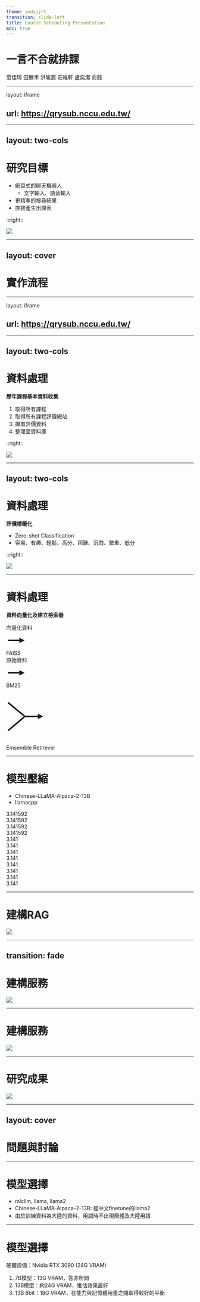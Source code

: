 ```yaml
---
theme: andyjjrt
transition: slide-left
title: Course Scheduling Presentation
mdc: true
---
```


# 一言不合就排課

范佳琦 田展禾 洪晙宸 莊維軒 盧奕潔 俞懿

---
layout: iframe

url: https://qrysub.nccu.edu.tw/
---
---
layout: two-cols
---

# 研究目標

<v-clicks>

- 網頁式的聊天機器人
  - 文字輸入、語音輸入
- 更精準的搜尋結果
- 直接產生出課表

</v-clicks>

::right::

<div class="flex justify-center">
  <img src="/demo.png" class="max-h-[460px]" />
</div>

---
layout: cover
---

# 實作流程

---
layout: iframe

url: https://qrysub.nccu.edu.tw/
---
---
layout: two-cols
---

# 資料處理
**歷年課程基本資料收集**

<v-clicks>

1. 取得所有課程
2. 取得所有課程評價網站
3. 擷取評價資料
4. 整理至資料庫

</v-clicks>

::right::

<div class="flex justify-center items-center h-full" v-click>
  <img src="/ERM.png" />
</div>

---
layout: two-cols
---

# 資料處理
**評價標籤化**

- Zero-shot Classification
- 容易、有趣、輕鬆、高分、困難、沉悶、繁重、低分

::right::

<div class="flex justify-center items-center h-full">
  <img src="/label.jpg" />
</div>

---

# 資料處理
**資料向量化及建立檢索器**

<div class="flex items-center gap-4 py-10">
  <div class="flex flex-col gap-8">
    <div class="flex gap-4 items-center">
      <div class="h-15 w-40 p-2 rounded-lg bg-red flex items-center justify-center text-center">向量化資料</div>
      <svg xmlns="http://www.w3.org/2000/svg" width="50" height="50" viewBox="0 0 50 50">
        <path d="M5 25 L45 25 M35 20 L45 25 L35 30" stroke="currentcolor" stroke-width="4" fill="none"/>
      </svg>
      <div class="h-15 w-20 p-2 rounded-lg bg-red flex items-center justify-center text-center">FAISS</div>
    </div>
    <div class="flex gap-4 items-center">
      <div class="h-15 w-40 p-2 rounded-lg bg-red flex items-center justify-center text-center">原始資料</div>
      <svg xmlns="http://www.w3.org/2000/svg" width="50" height="50" viewBox="0 0 50 50">
        <path d="M5 25 L45 25 M35 20 L45 25 L35 30" stroke="currentcolor" stroke-width="4" fill="none"/>
      </svg>
      <div class="h-15 w-20 max-w-30 p-2 rounded-lg bg-red flex items-center justify-center text-center">BM25</div>
    </div>
  </div>
  <svg xmlns="http://www.w3.org/2000/svg" width="100" height="150" viewBox="0 0 100 150">
    <path d="M5 38 L50 75 L5 113 M50 75 L95 75 M85 70 L95 75 L85 80" stroke="currentcolor" stroke-width="4" fill="none"/>
  </svg>
  <div class="h-15 p-2 rounded-lg bg-red flex items-center justify-center text-center">Emsemble Retriever</div>
</div>

---

# 模型壓縮

- Chinese-LLaMA-Alpaca-2-13B
- llamacpp

<div class="flex flex-col gap-4 py-4">
  <div class="flex">
    <div class="w-[131px] p-2 text-center border">3.141592</div>
    <div class="w-[131px] p-2 text-center border">3.141592</div>
    <div class="w-[131px] p-2 text-center border">3.141592</div>
    <div class="w-[131px] p-2 text-center border">3.141592</div>
  </div>
  <div class="flex">
    <div class="p-2 text-center border">3.141</div>
    <div class="p-2 text-center border">3.141</div>
    <div class="p-2 text-center border">3.141</div>
    <div class="p-2 text-center border">3.141</div>
    <div class="p-2 text-center border">3.141</div>
    <div class="p-2 text-center border">3.141</div>
    <div class="p-2 text-center border">3.141</div>
    <div class="p-2 text-center border">3.141</div>
  </div>
</div>

---

# 建構RAG

<div class="flex justify-center">
  <img src="/RAG.png" class="h-[400px]" />
</div>

---
transition: fade
---

# 建構服務

<div class="flex justify-center">
  <img src="/service1.png" class="h-[400px] rounded-lg" />
</div>

---

# 建構服務

<div class="flex justify-center">
  <img src="/service2.png" class="h-[400px] rounded-lg" />
</div>

---

# 研究成果

<div class="flex justify-center">
  <img src="/result.png" class="h-[400px] rounded-lg" />
</div>

---
layout: cover
---

# 問題與討論

---

# 模型選擇

- mlcllm, llama, llama2
- <span class="text-orange">Chinese-LLaMA-Alpaca-2-13B</span>: 經中文finetune的llama2
- 由於訓練資料為大陸的資料，用語時不出現<span class="text-orange">簡體</span>及<span class="text-orange">大陸用語</span>

---

# 模型選擇


硬體設備：Nvidia RTX 3090 (24G VRAM)

1. 7B模型：13G VRAM，答非所問 
2. 13B模型：約24G VRAM，推估效果最好 
3. 13B 8bit：18G VRAM，在能力與記憶體用量之間取得較好的平衡  